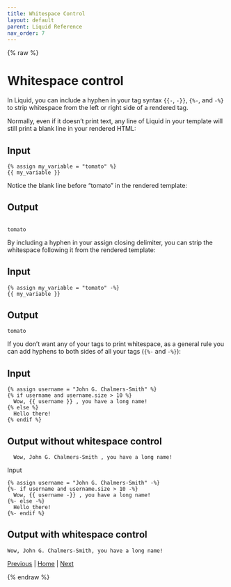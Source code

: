 ```yaml
---
title: Whitespace Control
layout: default
parent: Liquid Reference
nav_order: 7
---
```


{% raw %}
# Whitespace control

In Liquid, you can include a hyphen in your tag syntax ```{{-```, ```-}}```, ```{%-```, and ```-%}``` to strip whitespace from the left or right side of a rendered tag.

Normally, even if it doesn’t print text, any line of Liquid in your template will still print a blank line in your rendered HTML:

## Input

```liquid
{% assign my_variable = "tomato" %}
{{ my_variable }}
```

Notice the blank line before “tomato” in the rendered template:

## Output

```

tomato
```

By including a hyphen in your assign closing delimiter, you can strip the whitespace following it from the rendered template:

## Input

```liquid
{% assign my_variable = "tomato" -%}
{{ my_variable }}
```

## Output

```
tomato
```

If you don’t want any of your tags to print whitespace, as a general rule you can add hyphens to both sides of all your tags (```{%-``` and ```-%}```):

## Input

```liquid
{% assign username = "John G. Chalmers-Smith" %}
{% if username and username.size > 10 %}
  Wow, {{ username }} , you have a long name!
{% else %}
  Hello there!
{% endif %}
```

## Output without whitespace control



```  Wow, John G. Chalmers-Smith , you have a long name!```

Input

```liquid
{% assign username = "John G. Chalmers-Smith" -%}
{%- if username and username.size > 10 -%}
  Wow, {{ username -}} , you have a long name!
{%- else -%}
  Hello there!
{%- endif %}
```

## Output with whitespace control

```Wow, John G. Chalmers-Smith, you have a long name!```

[Previous](expressions-in-workflows.html) | [Home](README.html) | [Next](control-flow.html)

{% endraw %}